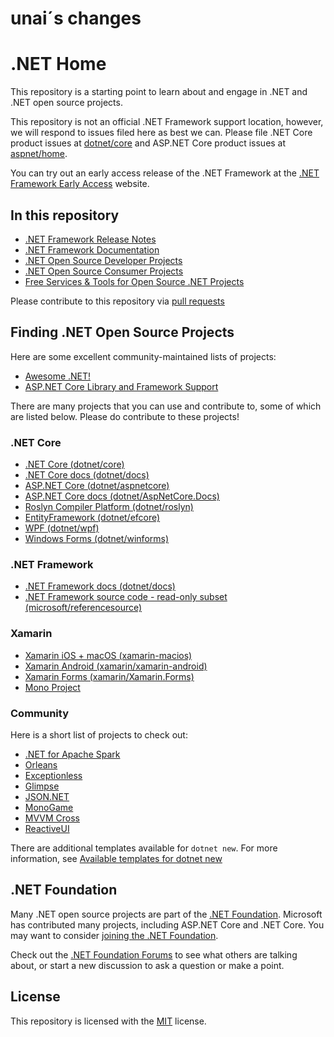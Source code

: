 # unai´s changes

# .NET Home

This repository is a starting point to learn about and engage in .NET and .NET open source projects.

This repository is not an official .NET Framework support location, however, we will respond to issues filed here as best we can. Please file .NET Core product issues at [dotnet/core](https://github.com/dotnet/core/issues) and ASP.NET Core product issues at [aspnet/home](https://github.com/aspnet/home/issues).

You can try out an early access release of the .NET Framework at the [.NET Framework Early Access](https://github.com/microsoft/dotnet-framework-early-access) website.

## In this repository

- [.NET Framework Release Notes](releases/README.md)
- [.NET Framework Documentation](Documentation/README.md)
- [.NET Open Source Developer Projects](dotnet-developer-projects.md)
- [.NET Open Source Consumer Projects](dotnet-consumer-projects.md)
- [Free Services & Tools for Open Source .NET Projects](dotnet-free-oss-services.md)

Please contribute to this repository via [pull requests](https://github.com/Microsoft/dotnet/pulls)

## Finding .NET Open Source Projects

Here are some excellent community-maintained lists of projects:

- [Awesome .NET!](https://github.com/quozd/awesome-dotnet)
- [ASP.NET Core Library and Framework Support](https://github.com/jpsingleton/ANCLAFS)

There are many projects that you can use and contribute to, some of which are listed below. Please do contribute to these projects!

### .NET Core

- [.NET Core (dotnet/core)](https://github.com/dotnet/core)
- [.NET Core docs (dotnet/docs)](https://github.com/dotnet/docs)
- [ASP.NET Core (dotnet/aspnetcore)](https://github.com/dotnet/aspnetcore)
- [ASP.NET Core docs (dotnet/AspNetCore.Docs)](https://github.com/dotnet/AspNetCore.Docs)
- [Roslyn Compiler Platform (dotnet/roslyn)](https://github.com/dotnet/roslyn)
- [EntityFramework (dotnet/efcore)](https://github.com/dotnet/efcore)
- [WPF (dotnet/wpf)](https://github.com/dotnet/wpf)
- [Windows Forms (dotnet/winforms)](https://github.com/dotnet/winforms)

### .NET Framework

- [.NET Framework docs (dotnet/docs)](https://github.com/dotnet/docs)
- [.NET Framework source code - read-only subset (microsoft/referencesource)](https://github.com/microsoft/referencesource)

### Xamarin

- [Xamarin iOS + macOS (xamarin-macios)](https://github.com/xamarin/xamarin-macios)
- [Xamarin Android (xamarin/xamarin-android)](https://github.com/xamarin/xamarin-android)
- [Xamarin Forms (xamarin/Xamarin.Forms)](https://github.com/xamarin/Xamarin.Forms)
- [Mono Project](https://github.com/mono/)

### Community

Here is a short list of projects to check out:

* [.NET for Apache Spark](https://github.com/dotnet/spark)
* [Orleans](https://github.com/dotnet/orleans)
* [Exceptionless](https://github.com/exceptionless/Exceptionless)
* [Glimpse](https://github.com/Glimpse/Glimpse)
* [JSON.NET](https://github.com/JamesNK/Newtonsoft.Json)
* [MonoGame](https://github.com/MonoGame/MonoGame)
* [MVVM Cross](https://github.com/MvvmCross/MvvmCross)
* [ReactiveUI](https://github.com/reactiveui/ReactiveUI)

There are additional templates available for `dotnet new`. For more information, see [Available templates for dotnet new](https://github.com/dotnet/templating/wiki/Available-templates-for-dotnet-new)

## .NET Foundation

Many .NET open source projects are part of the
[.NET Foundation](https://www.dotnetfoundation.org/projects). Microsoft has contributed many projects, including ASP.NET Core and
.NET Core. You may want to consider [joining the .NET Foundation](https://dotnetfoundation.org/community/).

Check out the [.NET Foundation Forums](https://forums.dotnetfoundation.org/) to see what others are talking about, or start a new discussion to ask a question or make a point. 

## License

This repository is licensed with the [MIT](LICENSE) license.
